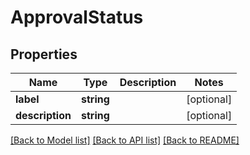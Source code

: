# ApprovalStatus

## Properties

 Name            | Type       | Description | Notes      
-----------------|------------|-------------|------------
 **label**       | **string** |             | [optional] 
 **description** | **string** |             | [optional] 

[[Back to Model list]](../README.md#documentation-for-models) [[Back to API list]](../README.md#documentation-for-api-endpoints) [[Back to README]](../README.md)


